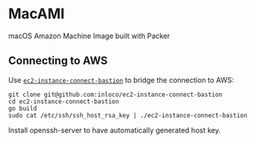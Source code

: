 # MacAMI

macOS Amazon Machine Image built with Packer

## Connecting to AWS

Use [`ec2-instance-connect-bastion`](https://github.com/inloco/ec2-instance-connect-bastion/) to bridge the connection to AWS:

```
git clone git@github.com:inloco/ec2-instance-connect-bastion
cd ec2-instance-connect-bastion
go build
sudo cat /etc/ssh/ssh_host_rsa_key | ./ec2-instance-connect-bastion
```

Install openssh-server to have automatically generated host key.
